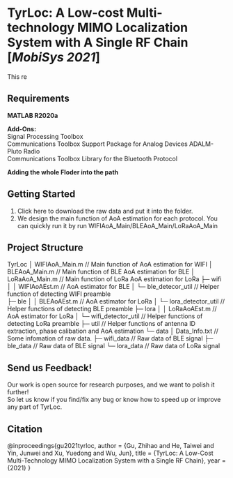 # TyrLoc: A Low-cost Multi-technology MIMO Localization System with A Single RF Chain [*MobiSys 2021*]  
This re

## Requirements
**MATLAB R2020a**

**Add-Ons:**  
Signal Processing Toolbox  
Communications Toolbox Support Package for Analog Devices ADALM-Pluto Radio  
Communications Toolbox Library for the Bluetooth Protocol  

**Adding the whole Floder into the path**

## Getting Started
1. Click here to download the raw data and put it into the folder.
2. We design the main function of AoA estimation for each protocol. You can quickly run it by run WIFIAoA_Main/BLEAoA_Main/LoRaAoA_Main

## Project Structure
  TyrLoc
  │  WIFIAoA_Main.m         // Main function of AoA estimation for WIFI
  │  BLEAoA_Main.m          // Main function of BLE AoA estimation for BLE
  │  LoRaAoA_Main.m         // Main function of LoRa AoA estimation for LoRa
  ├─ wifi
  │  │  WIFIAoAEst.m         // AoA estimator for BLE
  │  └─ ble_detecor_util    // Helper function of detecting WIFI preamble     
  ├─ ble
  │  │  BLEAoAEst.m        // AoA estimator for LoRa
  │  └─ lora_detector_util  // Helper functions of detecting BLE preamble
  ├─ lora
  │   │  LoRaAoAEst.m       // AoA estimator for LoRa
  │   └─ wifi_detector_util // Helper functions of detecting LoRa preamble
  ├─ util                   // Helper functions of antenna ID extraction, phase calibation and AoA estimation
  └─ data
      │  Data_Info.txt       // Some infomation of raw data.
      ├─ wifi_data           // Raw data of BLE signal
      ├─ ble_data            // Raw data of BLE signal
      └─ lora_data           // Raw data of LoRa signal
      
      
## Send us Feedback!
Our work is open source for research purposes, and we want to polish it further!  
So let us know if you find/fix any bug or know how to speed up or improve any part of TyrLoc.

## Citation
  @inproceedings{gu2021tyrloc,
  author = {Gu, Zhihao and He, Taiwei and Yin, Junwei and Xu, Yuedong and Wu, Jun},
  title = {TyrLoc: A Low-Cost Multi-Technology MIMO Localization System with a Single RF Chain},
  year = {2021}
  }

